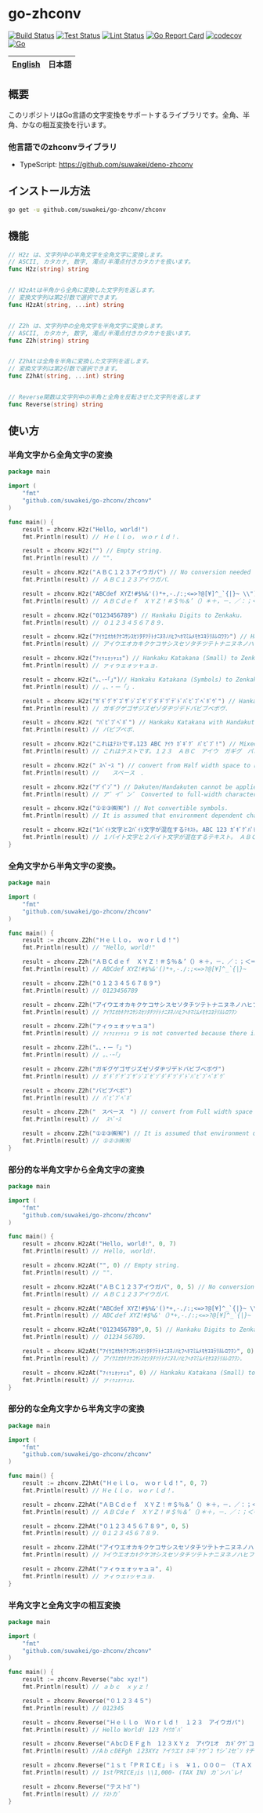 # go-zhconv

[![Build Status](https://github.com/suwakei/go-zhconv/actions/workflows/build.yml/badge.svg)](https://github.com/suwakei/go-zhconv/actions/workflows/build.yml)
[![Test Status](https://github.com/suwakei/go-zhconv/actions/workflows/test.yml/badge.svg)](https://github.com/suwakei/go-zhconv/actions/workflows/test.yml)
[![Lint Status](https://github.com/suwakei/go-zhconv/actions/workflows/lint.yml/badge.svg)](https://github.com/suwakei/go-zhconv/actions/workflows/lint.yml)
[![Go Report Card](https://goreportcard.com/badge/github.com/suwakei/go-zhconv)](https://goreportcard.com/report/github.com/suwakei/go-zhconv)
[![codecov](https://codecov.io/gh/suwakei/go-zhconv/graph/badge.svg?token=3XKGD5O102)](https://codecov.io/gh/suwakei/go-zhconv)
[![Go](https://custom-icon-badges.herokuapp.com/badge/Go-00ADD8.svg?logo=Go&logoColor=white)]()


<table>
	<thead>
		<tr>
			<th style="text-align:center"><a href="README.md">English</a></th>
			<th style="text-align:center">日本語</th>
		</tr>
	</thead>
</table>



## 概要
このリポジトリはGo言語の文字変換をサポートするライブラリです。全角、半角、かなの相互変換を行います。

### 他言語でのzhconvライブラリ
- TypeScript: https://github.com/suwakei/deno-zhconv


## インストール方法

```sh
go get -u github.com/suwakei/go-zhconv/zhconv
```

## 機能
```go
// H2z は、文字列中の半角文字を全角文字に変換します。
// ASCII, カタカナ, 数字, 濁点/半濁点付きカタカナを扱います。
func H2z(string) string


// H2zAtは半角から全角に変換した文字列を返します。
// 変換文字列は第2引数で選択できます。
func H2zAt(string, ...int) string


// Z2h は、文字列中の全角文字を半角文字に変換します。
// ASCII, カタカナ, 数字, 濁点/半濁点付きカタカナを扱います。
func Z2h(string) string


// Z2hAtは全角を半角に変換した文字列を返します。
// 変換文字列は第2引数で選択できます。
func Z2hAt(string, ...int) string


// Reverse関数は文字列中の半角と全角を反転させた文字列を返します
func Reverse(string) string
```
## 使い方
### 半角文字から全角文字の変換
```go
package main

import (
	"fmt"
	"github.com/suwakei/go-zhconv/zhconv"
)

func main() {
	result = zhconv.H2z("Hello, world!")
	fmt.Println(result) // Ｈｅｌｌｏ， ｗｏｒｌｄ！.

	result = zhconv.H2z("") // Empty string.
	fmt.Println(result) // "".

	result = zhconv.H2z("ＡＢＣ１２３アイウガパ") // No conversion needed (Zenkaku).
	fmt.Println(result) // ＡＢＣ１２３アイウガパ.

	result = zhconv.H2z("ABCdef XYZ!#$%&'()*+,-./:;<=>?@[¥]^_`{|}~ \\")
	fmt.Println(result) // ＡＢＣｄｅｆ　ＸＹＺ！＃＄％＆’（）＊＋，－．／：；＜＝＞？＠［￥］＾＿‘｛｜｝～　＼.

	result = zhconv.H2z("0123456789") // Hankaku Digits to Zenkaku.
	fmt.Println(result) // ０１２３４５６７８９.

	result = zhconv.H2z("ｱｲｳｴｵｶｷｸｹｺｻｼｽｾｿﾀﾁﾂﾃﾄﾅﾆﾇﾈﾉﾊﾋﾌﾍﾎﾏﾐﾑﾒﾓﾔﾕﾖﾗﾘﾙﾚﾛﾜｦﾝ") // Hankaku Katakana to Zenkaku.
	fmt.Println(result) // アイウエオカキクケコサシスセソタチツテトナニヌネノハヒフヘホマミムメモヤユヨラリルレロワヲン.

	result = zhconv.H2z("ｧｨｩｪｫｯｬｭｮ") // Hankaku Katakana (Small) to Zenkaku.
	fmt.Println(result) // ァィゥェォッャュョ.

	result = zhconv.H2z("｡､･ｰ｢｣")// Hankaku Katakana (Symbols) to Zenkaku.
	fmt.Println(result) // 。、・ー「」.

	result = zhconv.H2z("ｶﾞｷﾞｸﾞｹﾞｺﾞｻﾞｼﾞｽﾞｾﾞｿﾞﾀﾞﾁﾞﾂﾞﾃﾞﾄﾞﾊﾞﾋﾞﾌﾞﾍﾞﾎﾞｳﾞ") // Hankaku Katakana with Dakuten to Zenkaku".
	fmt.Println(result) // ガギグゲゴザジズゼゾダヂヅデドバビブベボヴ.

	result = zhconv.H2z( "ﾊﾟﾋﾟﾌﾟﾍﾟﾎﾟ") // Hankaku Katakana with Handakuten to Zenkaku.
	fmt.Println(result) // パピプペポ.

	result = zhconv.H2z("これはﾃｽﾄです｡123 ABC ｱｲｳ ｶﾞｷﾞｸﾞ ﾊﾟﾋﾟﾌﾟ!") // Mixed Hankaku/Zenkaku/Other.
	fmt.Println(result) // これはテストです。１２３　ＡＢＣ　アイウ　ガギグ　パピプ！.

	result = zhconv.H2z(" ｽﾍﾟｰｽ ") // convert from Half width space to Full width space.
	fmt.Println(result) //  　スペース　.

	result = zhconv.H2z("ｱﾞｲﾟﾝﾞ") // Dakuten/Handakuten cannot be applied.
	fmt.Println(result) // ア゛イ゜ン゛ Converted to full-width characters as separated( (ｱ->ア, ﾞ->ﾞ).

	result = zhconv.H2z("①②③㈱㈲") // Not convertible symbols.
	fmt.Println(result) // It is assumed that environment dependent characters will not be converted.

	result = zhconv.H2z("1ﾊﾞｲﾄ文字と2ﾊﾞｲﾄ文字が混在するﾃｷｽﾄ｡ ABC 123 ｶﾞｷﾞｸﾞﾊﾟﾋﾟﾌﾟ!?") // Long string with various conversions.
	fmt.Println(result) // １バイト文字と２バイト文字が混在するテキスト。　ＡＢＣ　１２３　ガギグパピプ！？.
}
```


### 全角文字から半角文字の変換。
```go
package main

import (
	"fmt"
	"github.com/suwakei/go-zhconv/zhconv"
)

func main() {
	result := zhconv.Z2h("Ｈｅｌｌｏ， ｗｏｒｌｄ！")
	fmt.Println(result) // "Hello, world!"

	result = zhconv.Z2h("ＡＢＣｄｅｆ　ＸＹＺ！＃＄％＆’（）＊＋，－．／：；＜＝＞？＠［￥］＾＿‘｛｜｝～")
	fmt.Println(result) // ABCdef XYZ!#$%&'()*+,-./:;<=>?@[¥]^_`{|}~

	result = zhconv.Z2h("０１２３４５６７８９")
	fmt.Println(result) // 0123456789

	result = zhconv.Z2h("アイウエオカキクケコサシスセソタチツテトナニヌネノハヒフヘホマミムメモヤユヨラリルレロワヲン")
	fmt.Println(result) // ｱｲｳｴｵｶｷｸｹｺｻｼｽｾｿﾀﾁﾂﾃﾄﾅﾆﾇﾈﾉﾊﾋﾌﾍﾎﾏﾐﾑﾒﾓﾔﾕﾖﾗﾘﾙﾚﾛﾜｦﾝ

	result = zhconv.Z2h("ァィゥェォッャュョ")
	fmt.Println(result) // ｧｨｩｪｫｯｬｭｮ ヮ is not converted because there is no corresponding character for half-width.

	result = zhconv.Z2h("。、・ー「」")
	fmt.Println(result) // ｡､･ｰ｢｣

	result = zhconv.Z2h("ガギグゲゴザジズゼゾダヂヅデドバビブベボヴ")
	fmt.Println(result) // ｶﾞｷﾞｸﾞｹﾞｺﾞｻﾞｼﾞｽﾞｾﾞｿﾞﾀﾞﾁﾞﾂﾞﾃﾞﾄﾞﾊﾞﾋﾞﾌﾞﾍﾞﾎﾞｳﾞ

	result = zhconv.Z2h("パピプペポ")
	fmt.Println(result) // ﾊﾟﾋﾟﾌﾟﾍﾟﾎﾟ

	result = zhconv.Z2h("　スペース　") // convert from Full width space to half width space
	fmt.Println(result) //  ｽﾍﾟｰｽ 

	result = zhconv.Z2h("①②③㈱㈲") // It is assumed that environment dependent characters will not be converted.
	fmt.Println(result) // ①②③㈱㈲
}
```


### 部分的な半角文字から全角文字の変換
```go
package main

import (
	"fmt"
	"github.com/suwakei/go-zhconv/zhconv"
)

func main() {
	result = zhconv.H2zAt("Hello, world!", 0, 7)
	fmt.Println(result) // Ｈello, ｗorld!.

	result = zhconv.H2zAt("", 0) // Empty string.
	fmt.Println(result) // "".

	result = zhconv.H2zAt("ＡＢＣ１２３アイウガパ", 0, 5) // No conversion needed (Zenkaku).
	fmt.Println(result) // ＡＢＣ１２３アイウガパ.

	result = zhconv.H2zAt("ABCdef XYZ!#$%&'()*+,-./:;<=>?@[¥]^_`{|}~ \\", 3, 17)
	fmt.Println(result) // ABCｄef XYZ!#$%&'（)*+,-./:;<=>?@[¥]^_`{|}~ \\.

	result = zhconv.H2zAt("0123456789",0, 5) // Hankaku Digits to Zenkaku.
	fmt.Println(result) // ０1234５6789.

	result = zhconv.H2zAt("ｱｲｳｴｵｶｷｸｹｺｻｼｽｾｿﾀﾁﾂﾃﾄﾅﾆﾇﾈﾉﾊﾋﾌﾍﾎﾏﾐﾑﾒﾓﾔﾕﾖﾗﾘﾙﾚﾛﾜｦﾝ", 0) // Hankaku Katakana to Zenkaku.
	fmt.Println(result) // アｲｳｴｵｶｷｸｹｺｻｼｽｾｿﾀﾁﾂﾃﾄﾅﾆﾇﾈﾉﾊﾋﾌﾍﾎﾏﾐﾑﾒﾓﾔﾕﾖﾗﾘﾙﾚﾛﾜｦﾝ.

	result = zhconv.H2zAt("ｧｨｩｪｫｯｬｭｮ", 0) // Hankaku Katakana (Small) to Zenkaku.
	fmt.Println(result) // ァｨｩｪｫｯｬｭｮ.
}
```


### 部分的な全角文字から半角文字の変換
```go
package main

import (
	"fmt"
	"github.com/suwakei/go-zhconv/zhconv"
)

func main() {
	result := zhconv.Z2hAt("Ｈｅｌｌｏ， ｗｏｒｌｄ！", 0, 7)
	fmt.Println(result) // Hｅｌｌｏ， wｏｒｌｄ！.

	result = zhconv.Z2hAt("ＡＢＣｄｅｆ　ＸＹＺ！＃＄％＆’（）＊＋，－．／：；＜＝＞？＠［￥］＾＿‘｛｜｝～", 3, 17)
	fmt.Println(result) // ＡＢＣdｅｆ　ＸＹＺ！＃＄％＆’（)＊＋，－．／：；＜＝＞？＠［￥］＾＿‘｛｜｝～.

	result = zhconv.Z2hAt("０１２３４５６７８９", 0, 5)
	fmt.Println(result) // 0１２３４5６７８９.

	result = zhconv.Z2hAt("アイウエオカキクケコサシスセソタチツテトナニヌネノハヒフヘホマミムメモヤユヨラリルレロワヲン", 0, 6, 9, 10)
	fmt.Println(result) // ｱイウエオカｷクケｺｻシスセソタチツテトナニヌネノハヒフヘホマミムメモヤユヨラリルレロワヲン.

	result = zhconv.Z2hAt("ァィゥェォッャュョ", 4)
	fmt.Println(result) // ァィゥェｫッャュョ.
}
```

### 半角文字と全角文字の相互変換
```go
package main

import (
	"fmt"
	"github.com/suwakei/go-zhconv/zhconv"
)

func main() {
	result := zhconv.Reverse("abc xyz!")
	fmt.Println(result) // ａｂｃ　ｘｙｚ！

	result = zhconv.Reverse("０１２３４５")
	fmt.Println(result) // 012345

	result = zhconv.Reverse("Ｈｅｌｌｏ　Ｗｏｒｌｄ！　１２３　アイウガパ")
	fmt.Println(result) // Hello World! 123 ｱｲｳｶﾞﾊﾟ

	result = zhconv.Reverse("ＡbcＤＥＦｇｈ　1２３ＸＹｚ　アｲウｴオ　カｷﾞクｹﾞコ　サｼﾞスｾﾞソ　タﾁヅﾃド")
	fmt.Println(result) //AｂｃDEFgh １23XYz ｱイｳエｵ ｶキﾞｸケﾞｺ ｻシﾞｽセﾞｿ ﾀチﾂﾞテﾄﾞ

	result = zhconv.Reverse("１ｓｔ「ＰＲＩＣＥ」ｉｓ　￥１，０００－　（ＴＡＸ　ＩＮ）　ｶﾞﾝﾊﾞﾚ！")
	fmt.Println(result) // 1st｢PRICE｣is \\1,000- (TAX IN) カﾞンハﾞレ!

	result = zhconv.Reverse("テストｶﾞ")
	fmt.Println(result) // ﾃｽﾄカﾞ
}
```
